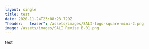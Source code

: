 ```yaml
---
layout: single
title: test
date: 2020-11-24T23:08:23.729Z
"header:   teaser": /assets/images/SALI-logo-square-mini-2.png
image: /assets/images/SALI Revise B-01.png
---
```

test
